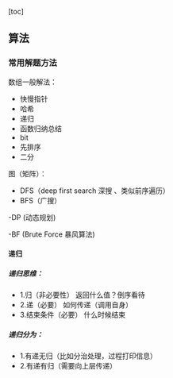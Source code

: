 [toc]

## 算法

### 常用解题方法

数组一般解法：
- 快慢指针
- 哈希
- 递归
- 函数归纳总结
- bit
- 先排序
- 二分

图（矩阵）：
- DFS（deep first search 深搜 、类似前序遍历） 
- BFS（广搜）

-DP (动态规划)

-BF (Brute Force 暴风算法)


#### 递归
##### 递归思维：
 * 1.归（非必要性）  返回什么值？倒序看待
 * 2.递（必要） 如何传递（调用自身）
 * 3.结束条件（必要） 什么时候结束
 
##### 递归分为：
 * 1.有递无归（比如分治处理，过程打印信息）
 * 2.有递有归（需要向上层传递）